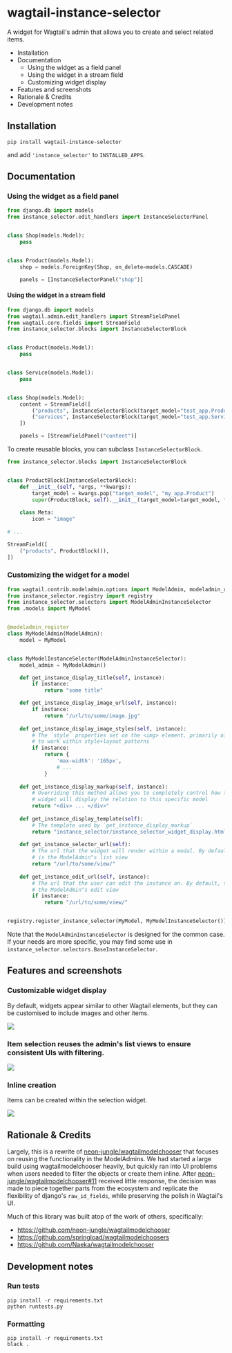 # wagtail-instance-selector

A widget for Wagtail's admin that allows you to create and select related items.

- Installation
- Documentation
  - Using the widget as a field panel
  - Using the widget in a stream field
  - Customizing widget display
- Features and screenshots
- Rationale & Credits
- Development notes


## Installation

```
pip install wagtail-instance-selector
```

and add `'instance_selector'` to `INSTALLED_APPS`.


## Documentation


### Using the widget as a field panel

```python
from django.db import models
from instance_selector.edit_handlers import InstanceSelectorPanel


class Shop(models.Model):
    pass


class Product(models.Model):
    shop = models.ForeignKey(Shop, on_delete=models.CASCADE)

    panels = [InstanceSelectorPanel("shop")]
```


#### Using the widget in a stream field

```python
from django.db import models
from wagtail.admin.edit_handlers import StreamFieldPanel
from wagtail.core.fields import StreamField
from instance_selector.blocks import InstanceSelectorBlock


class Product(models.Model):
    pass


class Service(models.Model):
    pass


class Shop(models.Model):
    content = StreamField([
        ("products", InstanceSelectorBlock(target_model="test_app.Product")),
        ("services", InstanceSelectorBlock(target_model="test_app.Service")),
    ])

    panels = [StreamFieldPanel("content")]
```

To create reusable blocks, you can subclass `InstanceSelectorBlock`.  

```python
from instance_selector.blocks import InstanceSelectorBlock


class ProductBlock(InstanceSelectorBlock):
    def __init__(self, *args, **kwargs):
        target_model = kwargs.pop("target_model", "my_app.Product")
        super(ProductBlock, self).__init__(target_model=target_model, **kwargs)
    
    class Meta:
        icon = "image"
        
# ...

StreamField([
    ("products", ProductBlock()),
])
```


### Customizing the widget for a model

```python
from wagtail.contrib.modeladmin.options import ModelAdmin, modeladmin_register
from instance_selector.registry import registry
from instance_selector.selectors import ModelAdminInstanceSelector
from .models import MyModel


@modeladmin_register
class MyModelAdmin(ModelAdmin):
    model = MyModel


class MyModelInstanceSelector(ModelAdminInstanceSelector):
    model_admin = MyModelAdmin()

    def get_instance_display_title(self, instance):
        if instance:
            return "some title"

    def get_instance_display_image_url(self, instance):
        if instance:
            return "/url/to/some/image.jpg"
            
    def get_instance_display_image_styles(self, instance):
        # The `style` properties set on the <img> element, primarily of use
        # to work within style+layout patterns
        if instance:
            return {
                'max-width': '165px',
                # ...
            }
        
    def get_instance_display_markup(self, instance):
        # Overriding this method allows you to completely control how the
        # widget will display the relation to this specific model
        return "<div> ... </div>"
        
    def get_instance_display_template(self):
        # The template used by `get_instance_display_markup`
        return "instance_selector/instance_selector_widget_display.html"
        
    def get_instance_selector_url(self):
        # The url that the widget will render within a modal. By default, this 
        # is the ModelAdmin"s list view
        return "/url/to/some/view/"
    
    def get_instance_edit_url(self, instance):
        # The url that the user can edit the instance on. By default, this is 
        # the ModelAdmin"s edit view 
        if instance:
            return "/url/to/some/view/"


registry.register_instance_selector(MyModel, MyModelInstanceSelector())
```

Note that the `ModelAdminInstanceSelector` is designed for the common case. If your needs
are more specific, you may find some use in `instance_selector.selectors.BaseInstanceSelector`.


## Features and screenshots

### Customizable widget display

By default, widgets appear similar to other Wagtail elements, but they can be customised to include images 
and other items.

![](./images/fields.png)


### Item selection reuses the admin's list views to ensure consistent UIs with filtering.

![](./images/list_view.png)


### Inline creation

Items can be created within the selection widget.

![](./images/creation.png)


## Rationale & Credits

Largely, this is a rewrite of [neon-jungle/wagtailmodelchooser](https://github.com/neon-jungle/wagtailmodelchooser) 
that focuses on reusing the functionality in the ModelAdmins. We had started a large build using wagtailmodelchooser 
heavily, but quickly ran into UI problems when users needed to filter the objects or create them inline. After 
[neon-jungle/wagtailmodelchooser#11](https://github.com/neon-jungle/wagtailmodelchooser/issues/11) received little 
response, the decision was made to piece together parts from the ecosystem and replicate the flexibility of 
django's `raw_id_fields`, while preserving the polish in Wagtail's UI.

Much of this library was built atop of the work of others, specifically: 
- https://github.com/neon-jungle/wagtailmodelchooser
- https://github.com/springload/wagtailmodelchoosers
- https://github.com/Naeka/wagtailmodelchooser


## Development notes


### Run tests

```
pip install -r requirements.txt
python runtests.py
```


### Formatting

```
pip install -r requirements.txt
black .
```
